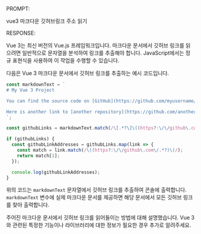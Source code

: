 PROMPT:

vue3 마크다운 깃허브링크 주소 읽기

RESPONSE:

Vue 3는 최신 버전의 Vue.js 프레임워크입니다. 마크다운 문서에서 깃허브 링크를 읽으려면 일반적으로 문자열을 분석하여 링크를 추출해야 합니다. JavaScript에서는 정규 표현식을 사용하여 이 작업을 수행할 수 있습니다.

다음은 Vue 3 마크다운 문서에서 깃허브 링크를 추출하는 예시 코드입니다.

```javascript
const markdownText = `
# My Vue 3 Project

You can find the source code on [GitHub](https://github.com/myusername/myproject).

Here is another link to [another repository](https://github.com/anotheruser/anotherrepo).
`;

const githubLinks = markdownText.match(/\[.*?\]\((https?:\/\/github\.com\/.*?)\)/g);

if (githubLinks) {
  const githubLinkAddresses = githubLinks.map(link => {
    const match = link.match(/\((https?:\/\/github\.com\/.*?)\)/);
    return match[1];
  });

  console.log(githubLinkAddresses);
}
```

위의 코드는 `markdownText` 문자열에서 깃허브 링크를 추출하여 콘솔에 출력합니다. `markdownText` 변수에 실제 마크다운 문서를 제공하면 해당 문서에서 모든 깃허브 링크를 찾아 출력합니다.

주어진 마크다운 문서에서 깃허브 링크를 읽어들이는 방법에 대해 설명했습니다. Vue 3와 관련된 특정한 기능이나 라이브러리에 대한 정보가 필요한 경우 추가로 알려주세요.